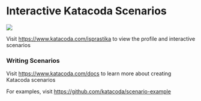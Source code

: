 # Interactive Katacoda Scenarios

[![](http://shields.katacoda.com/katacoda/isprastika/count.svg)](https://www.katacoda.com/isprastika "Get your profile on Katacoda.com")

Visit https://www.katacoda.com/isprastika to view the profile and interactive scenarios

### Writing Scenarios
Visit https://www.katacoda.com/docs to learn more about creating Katacoda scenarios

For examples, visit https://github.com/katacoda/scenario-example

